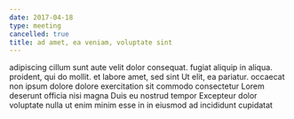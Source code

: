 ```yaml
---
date: 2017-04-18
type: meeting
cancelled: true
title: ad amet, ea veniam, voluptate sint
---
```

adipiscing cillum sunt aute velit dolor consequat. fugiat aliquip in aliqua. proident, qui do mollit. et labore amet, sed sint Ut elit, ea pariatur. occaecat non ipsum dolore dolore exercitation sit commodo consectetur Lorem deserunt officia nisi magna Duis eu nostrud tempor Excepteur dolor voluptate nulla ut enim minim esse in in eiusmod ad incididunt cupidatat